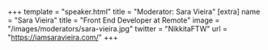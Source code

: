 +++
template = "speaker.html"
title = "Moderator: Sara Vieira"
[extra]
  name = "Sara Vieira"
  title = "Front End Developer at Remote"
  image = "/images/moderators/sara-vieira.jpg"
  twitter = "NikkitaFTW"
  url = "https://iamsaravieira.com/"
+++
